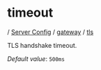 # timeout

/ [Server Config](../../../README.md) / [gateway](../../README.md) / [tls](../README.md) 

TLS handshake timeout.

*Default value*: `500ms`
